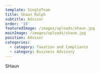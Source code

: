 ```yaml
---
template: SingleTeam
title: Shaun Ralph
subtitle: Advisor
order: '15'
featuredImage: /images/uploads/shaun.jpg
mainImage: /images/uploads/shaun.jpg
position: Advisor
categories:
  - category: Taxation and Compliance
  - category: Business Advisory
---
```

SHaun
